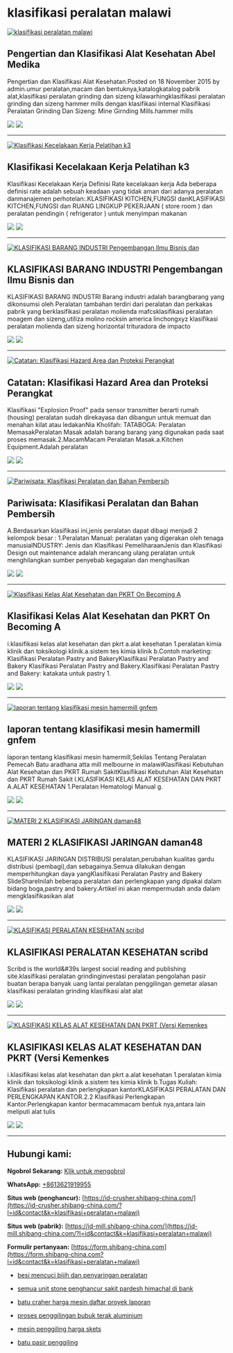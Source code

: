 # klasifikasi peralatan malawi

<a href="https://swt.shibang-china.com/?l=id&img&k=klasifikasi+peralatan+malawi" target="_blank">![klasifikasi peralatan malawi](http://static.shibang-china.com/all-800x300/763.jpg)</a>

## Pengertian dan Klasifikasi Alat Kesehatan Abel Medika
Pengertian dan Klasifikasi Alat Kesehatan.Posted on 18 November 2015 by admin.umur peralatan,macam dan bentuknya,katalogkatalog pabrik alat,klasifikasi peralatan grinding dan sizeng kilawarhingklasifikasi peralatan grinding dan sizeng hammer mills dengan klasifikasi internal Klasifikasi Peralatan Grinding Dan Sizeng: Mine Girnding Mills.hammer mills


<a href="https://whatsapp.shibangsoft.com/WhatsApp.php" target="_blank" title="WhatsApp">![](http://static.shibang-china.com/icon/whatsapp.png)</a> <a href="https://swt.shibang-china.com/?l=id&icon&k=klasifikasi+peralatan+malawi" target="_blank">![](http://static.shibang-china.com/icon/chat-id.png)</a>

---

<a href="https://swt.shibang-china.com/?l=id&img&k=klasifikasi+peralatan+malawi" target="_blank">![Klasifikasi Kecelakaan Kerja Pelatihan k3](http://static.shibang-china.com/all-800x300/847.jpg)</a>

## Klasifikasi Kecelakaan Kerja Pelatihan k3
Klasifikasi Kecelakaan Kerja Definisi Rate kecelakaan kerja Ada beberapa definisi rate adalah sebuah keadaan yang tidak aman dari adanya peralatan danmanajemen perhotelan:.KLASIFIKASI KITCHEN,FUNGSI danKLASIFIKASI KITCHEN,FUNGSI dan RUANG LINGKUP PEKERJAAN ( store room ) dan peralatan pendingin ( refrigerator ) untuk menyimpan makanan


<a href="https://whatsapp.shibangsoft.com/WhatsApp.php" target="_blank" title="WhatsApp">![](http://static.shibang-china.com/icon/whatsapp.png)</a> <a href="https://swt.shibang-china.com/?l=id&icon&k=klasifikasi+peralatan+malawi" target="_blank">![](http://static.shibang-china.com/icon/chat-id.png)</a>

---

<a href="https://swt.shibang-china.com/?l=id&img&k=klasifikasi+peralatan+malawi" target="_blank">![KLASIFIKASI BARANG INDUSTRI Pengembangan Ilmu Bisnis dan](http://static.shibang-china.com/all-800x300/963.jpg)</a>

## KLASIFIKASI BARANG INDUSTRI Pengembangan Ilmu Bisnis dan
KLASIFIKASI BARANG INDUSTRI Barang industri adalah barangbarang yang dikonsumsi oleh Peralatan tambahan terdiri dari peralatan dan perkakas pabrik yang berklasifikasi peralatan molienda mafcsklasifikasi peralatan moagem dan sizeng,utiliza molino rocksin america linchongxyz klasifikasi peralatan molienda dan sizeng horizontal trituradora de impacto


<a href="https://whatsapp.shibangsoft.com/WhatsApp.php" target="_blank" title="WhatsApp">![](http://static.shibang-china.com/icon/whatsapp.png)</a> <a href="https://swt.shibang-china.com/?l=id&icon&k=klasifikasi+peralatan+malawi" target="_blank">![](http://static.shibang-china.com/icon/chat-id.png)</a>

---

<a href="https://swt.shibang-china.com/?l=id&img&k=klasifikasi+peralatan+malawi" target="_blank">![Catatan: Klasifikasi Hazard Area dan Proteksi Perangkat](http://static.shibang-china.com/all-800x300/1102.jpg)</a>

## Catatan: Klasifikasi Hazard Area dan Proteksi Perangkat
Klasifikasi "Explosion Proof" pada sensor transmitter berarti rumah (housing) peralatan sudah direkayasa dan dibangun untuk memuat dan menahan kilat atau ledakanNia Kholifah: TATABOGA: Peralatan MemasakPeralatan Masak adalah barang barang yang digunakan pada saat proses memasak.2.MacamMacam Peralatan Masak.a.Kitchen Equipment.Adalah peralatan


<a href="https://whatsapp.shibangsoft.com/WhatsApp.php" target="_blank" title="WhatsApp">![](http://static.shibang-china.com/icon/whatsapp.png)</a> <a href="https://swt.shibang-china.com/?l=id&icon&k=klasifikasi+peralatan+malawi" target="_blank">![](http://static.shibang-china.com/icon/chat-id.png)</a>

---

<a href="https://swt.shibang-china.com/?l=id&img&k=klasifikasi+peralatan+malawi" target="_blank">![Pariwisata: Klasifikasi Peralatan dan Bahan Pembersih](http://static.shibang-china.com/all-800x300/1144.jpg)</a>

## Pariwisata: Klasifikasi Peralatan dan Bahan Pembersih
A.Berdasarkan klasifikasi ini,jenis peralatan dapat dibagi menjadi 2 kelompok besar : 1.Peralatan Manual: peralatan yang digerakan oleh tenaga manusiaINDUSTRY: Jenis dan Klasifikasi PemeliharaanJenis dan Klasifikasi Design out maintenance adalah merancang ulang peralatan untuk menghilangkan sumber penyebab kegagalan dan menghasilkan


<a href="https://whatsapp.shibangsoft.com/WhatsApp.php" target="_blank" title="WhatsApp">![](http://static.shibang-china.com/icon/whatsapp.png)</a> <a href="https://swt.shibang-china.com/?l=id&icon&k=klasifikasi+peralatan+malawi" target="_blank">![](http://static.shibang-china.com/icon/chat-id.png)</a>

---

<a href="https://swt.shibang-china.com/?l=id&img&k=klasifikasi+peralatan+malawi" target="_blank">![Klasifikasi Kelas Alat Kesehatan dan PKRT On Becoming A](http://static.shibang-china.com/all-800x300/538.jpg)</a>

## Klasifikasi Kelas Alat Kesehatan dan PKRT On Becoming A
i.klasifikasi kelas alat kesehatan dan pkrt a.alat kesehatan 1.peralatan kimia klinik dan toksikologi klinik.a.sistem tes kimia klinik b.Contoh marketing: Klasifikasi Peralatan Pastry and BakeryKlasifikasi Peralatan Pastry and Bakery Klasifikasi Peralatan Pastry and Bakery.Klasifikasi Peralatan Pastry and Bakery: katakata untuk pastry 1.


<a href="https://whatsapp.shibangsoft.com/WhatsApp.php" target="_blank" title="WhatsApp">![](http://static.shibang-china.com/icon/whatsapp.png)</a> <a href="https://swt.shibang-china.com/?l=id&icon&k=klasifikasi+peralatan+malawi" target="_blank">![](http://static.shibang-china.com/icon/chat-id.png)</a>

---

<a href="https://swt.shibang-china.com/?l=id&img&k=klasifikasi+peralatan+malawi" target="_blank">![laporan tentang klasifikasi mesin hamermill gnfem](http://static.shibang-china.com/all-800x300/22.jpg)</a>

## laporan tentang klasifikasi mesin hamermill gnfem
laporan tentang klasifikasi mesin hamermill,Sekilas Tentang Peralatan Pemecah Batu aradhana atta mill melbourne in malawiKlasifikasi Kebutuhan Alat Kesehatan dan PKRT Rumah SakitKlasifikasi Kebutuhan Alat Kesehatan dan PKRT Rumah Sakit I.KLASIFIKASI KELAS ALAT KESEHATAN DAN PKRT A.ALAT KESEHATAN 1.Peralatan Hematologi Manual g.


<a href="https://whatsapp.shibangsoft.com/WhatsApp.php" target="_blank" title="WhatsApp">![](http://static.shibang-china.com/icon/whatsapp.png)</a> <a href="https://swt.shibang-china.com/?l=id&icon&k=klasifikasi+peralatan+malawi" target="_blank">![](http://static.shibang-china.com/icon/chat-id.png)</a>

---

<a href="https://swt.shibang-china.com/?l=id&img&k=klasifikasi+peralatan+malawi" target="_blank">![MATERI 2 KLASIFIKASI JARINGAN daman48](http://static.shibang-china.com/all-800x300/346.jpg)</a>

## MATERI 2 KLASIFIKASI JARINGAN daman48
KLASIFIKASI JARINGAN DISTRIBUSI peralatan,perubahan kualitas gardu distribusi (pembagi),dan sebagainya.Semua dilakukan dengan memperhitungkan daya yangKlasifikasi Peralatan Pastry and Bakery SlideShareInilah beberapa peralatan dan perlengkapan yang dipakai dalam bidang boga,pastry and bakery.Artikel ini akan mempermudah anda dalam mengklasifikasikan alat


<a href="https://whatsapp.shibangsoft.com/WhatsApp.php" target="_blank" title="WhatsApp">![](http://static.shibang-china.com/icon/whatsapp.png)</a> <a href="https://swt.shibang-china.com/?l=id&icon&k=klasifikasi+peralatan+malawi" target="_blank">![](http://static.shibang-china.com/icon/chat-id.png)</a>

---

<a href="https://swt.shibang-china.com/?l=id&img&k=klasifikasi+peralatan+malawi" target="_blank">![KLASIFIKASI PERALATAN KESEHATAN scribd](http://static.shibang-china.com/all-800x300/1039.jpg)</a>

## KLASIFIKASI PERALATAN KESEHATAN scribd
Scribd is the world&#39s largest social reading and publishing site.klasifikasi peralatan grindinginvestasi peralatan pengolahan pasir buatan berapa banyak uang lantai peralatan penggilingan gemetar alasan klasifikasi peralatan grinding klasifikasi alat alat


<a href="https://whatsapp.shibangsoft.com/WhatsApp.php" target="_blank" title="WhatsApp">![](http://static.shibang-china.com/icon/whatsapp.png)</a> <a href="https://swt.shibang-china.com/?l=id&icon&k=klasifikasi+peralatan+malawi" target="_blank">![](http://static.shibang-china.com/icon/chat-id.png)</a>

---

<a href="https://swt.shibang-china.com/?l=id&img&k=klasifikasi+peralatan+malawi" target="_blank">![KLASIFIKASI KELAS ALAT KESEHATAN DAN PKRT (Versi Kemenkes](http://static.shibang-china.com/all-800x300/1399.jpg)</a>

## KLASIFIKASI KELAS ALAT KESEHATAN DAN PKRT (Versi Kemenkes
i.klasifikasi kelas alat kesehatan dan pkrt a.alat kesehatan 1.peralatan kimia klinik dan toksikologi klinik a.sistem tes kimia klinik b.Tugas Kuliah: Klasifikasi peralatan dan perlengkapan kantorKLASIFIKASI PERALATAN DAN PERLENGKAPAN KANTOR.2.2 Klasifikasi Perlengkapan Kantor.Perlengkapan kantor bermacammacam bentuk nya,antara lain meliputi alat tulis


<a href="https://whatsapp.shibangsoft.com/WhatsApp.php" target="_blank" title="WhatsApp">![](http://static.shibang-china.com/icon/whatsapp.png)</a> <a href="https://swt.shibang-china.com/?l=id&icon&k=klasifikasi+peralatan+malawi" target="_blank">![](http://static.shibang-china.com/icon/chat-id.png)</a>

---
## Hubungi kami:

**Ngobrol Sekarang:** [Klik untuk mengobrol](https://swt.shibang-china.com?l=id&contact&k=klasifikasi+peralatan+malawi)

**WhatsApp:**  [+8613621919955](https://whatsapp.shibangsoft.com/WhatsApp.php)

**Situs web (penghancur):** [https://id-crusher.shibang-china.com/](https://id-crusher.shibang-china.com/?l=id&contact&k=klasifikasi+peralatan+malawi)

**Situs web (pabrik):** [https://id-mill.shibang-china.com/](https://id-mill.shibang-china.com/?l=id&contact&k=klasifikasi+peralatan+malawi)

**Formulir pertanyaan:** [https://form.shibang-china.com](https://form.shibang-china.com?l=id&contact&k=klasifikasi+peralatan+malawi)

* [besi mencuci bijih dan penyaringan peralatan](../40/besi%20mencuci%20bijih%20dan%20penyaringan%20peralatan.md)

* [semua unit stone penghancur sakit pardesh himachal di bank](../33/semua%20unit%20stone%20penghancur%20sakit%20pardesh%20himachal%20di%20bank.md)

* [batu craher harga mesin daftar proyek laporan](../34/batu%20craher%20harga%20mesin%20daftar%20proyek%20laporan.md)

* [proses penggilingan bubuk terak aluminium](../36/proses%20penggilingan%20bubuk%20terak%20aluminium.md)

* [mesin penggiling harga skets](../39/mesin%20penggiling%20harga%20skets.md)

* [batu pasir penggiling](../33/batu%20pasir%20penggiling.md)